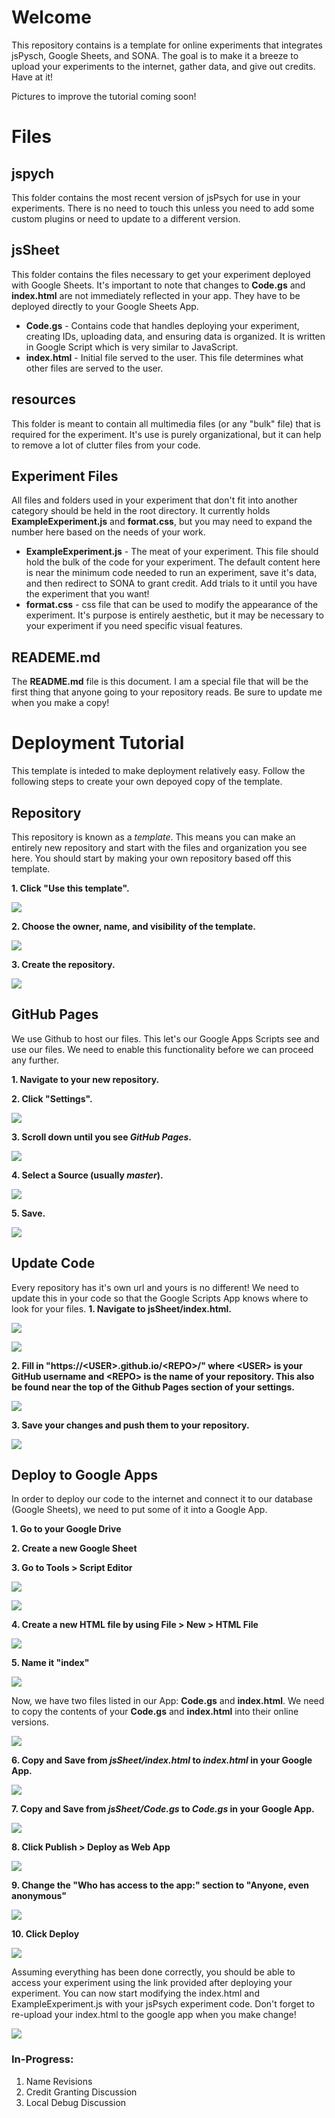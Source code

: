 # Welcome
This repository contains is a template for online experiments that integrates jsPysch, Google Sheets, and SONA. The goal is to make it a breeze to upload your experiments to the internet, gather data, and give out credits. Have at it!

Pictures to improve the tutorial coming soon!

# Files

## jspych

This folder contains the most recent version of jsPsych for use in your experiments. There is no need to touch this unless you need to add some custom plugins or need to update to a different version.

## jsSheet

This folder contains the files necessary to get your experiment deployed with Google Sheets. It's important to note that changes to **Code.gs** and **index.html** are not immediately reflected in your app. They have to be deployed directly to your Google Sheets App.

- **Code.gs** - Contains code that handles deploying your experiment, creating IDs, uploading data, and ensuring data is organized.  It is written in Google Script which is very similar to JavaScript.
- **index.html** - Initial file served to the user. This file determines what other files are served to the user. 

## resources

This folder is meant to contain all multimedia files (or any "bulk" file) that is required for the experiment. It's use is purely organizational, but it can help to remove a lot of clutter files from your code.

## Experiment Files

All files and folders used in your experiment that don't fit into another category should be held in the root directory. It currently holds **ExampleExperiment.js** and **format.css**, but you may need to expand the number here based on the needs of your work.

- **ExampleExperiment.js** - The meat of your experiment. This file should hold the bulk of the code for your experiment. The default content here is near the minimum code needed to run an experiment, save it's data, and then redirect to SONA to grant credit. Add trials to it until you have the experiment that you want!
- **format.css** - css file that can be used to modify the appearance of the experiment. It's purpose is entirely aesthetic, but it may be necessary to your experiment if you need specific visual features.

## READEME.md

The **README.md** file is this document. I am a special file that will be the first thing that anyone going to your repository reads. Be sure to update me when you make a copy!

# Deployment Tutorial
This template is inteded to make deployment relatively easy. Follow the following steps to create your own depoyed copy of the template.

## Repository
This repository is known as a *template*. This means you can make an entirely new repository and start with the files and organization you see here. You should start by making your own repository based off this template.

 **1. Click "Use this template".**
 
![](resources/usetemplate.JPG)
 
 **2. Choose the owner, name, and visibility of the template.**
 
 ![](resources/owner.JPG)
 
 **3. Create the repository.**
 
 ![](resources/createrepo.JPG)

## GitHub Pages
We use Github to host our files. This let's our Google Apps Scripts see and use our files. We need to enable this functionality before we can proceed any further.

**1. Navigate to your new repository.**

**2. Click "Settings".**

![](resources/settings.JPG)

**3. Scroll down until you see *GitHub Pages*.**

![](resources/pages.JPG)

**4. Select a Source (usually *master*).**

![](resources/pagemaster.JPG)

**5. Save.**

![](resources/pagesave.JPG)

## Update Code
Every repository has it's own url and yours is no different! We need to update this in your code so that the Google Scripts App knows where to look for your files.
**1. Navigate to jsSheet/index.html.**

![](resources/jssheet.JPG)

![](resources/index.JPG)

**2. Fill in "https://\<USER\>.github.io/\<REPO\>/" where \<USER\> is your GitHub username and \<REPO\> is the name of your repository. This also be found near the top of the Github Pages section of your settings.**

![](resources/fillin.JPG)

**3. Save your changes and push them to your repository.**

![](resources/savechanges.JPG)

## Deploy to Google Apps
In order to deploy our code to the internet and connect it to our database (Google Sheets), we need to put some of it into a Google App.

**1. Go to your Google Drive**

**2. Create a new Google Sheet**

**3. Go to Tools > Script Editor**

![](resources/tools.JPG)

![](resources/scripteditor.JPG)

**4. Create a new HTML file by using File > New > HTML File**

![](resources/createhtml.JPG)

**5. Name it "index"**

![](resources/saveindex.JPG)

Now, we have two files listed in our App: **Code.gs** and **index.html**. We need to copy the contents of your **Code.gs** and **index.html** into their online versions.

![](resources/codeindexlocation.JPG)

**6. Copy and Save from *jsSheet/index.html* to *index.html* in your Google App.**

![](resources/indexsave.JPG)

**7. Copy and Save from *jsSheet/Code.gs* to *Code.gs* in your Google App.**

![](resources/codesave.JPG)

**8. Click Publish > Deploy as Web App**

![](resources/deployasapp.JPG)

**9. Change the "Who has access to the app:" section to "Anyone, even anonymous"**

![](resources/anonymous.JPG)

**10. Click Deploy**

![](resources/deploy.JPG)

Assuming everything has been done correctly, you should be able to access your experiment using the link provided after deploying your experiment. You can now start modifying the index.html and ExampleExperiment.js with your jsPsych experiment code. Don't forget to re-upload your index.html to the google app when you make change!

![](resources/complete.JPG)

### In-Progress:
 1. Name Revisions
 2. Credit Granting Discussion
 3. Local Debug Discussion
